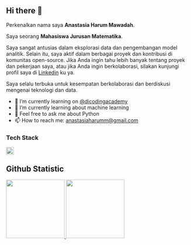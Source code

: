## Hi there 👋


Perkenalkan nama saya **Anastasia Harum Mawadah**.<br>

Saya seorang **Mahasiswa Jurusan Matematika**.<br>

Saya sangat antusias dalam eksplorasi data dan pengembangan model analitik. Selain itu, saya aktif dalam berbagai proyek dan kontribusi di komunitas open-source.
Jika Anda ingin tahu lebih banyak tentang proyek dan pekerjaan saya, atau jika Anda ingin berkolaborasi, silakan kunjungi profil saya di [Linkedin](https://www.linkedin.com/in/anastasiahm/) ku ya.

Saya selalu terbuka untuk kesempatan berkolaborasi dan berdiskusi mengenai teknologi dan data.

- 🔭 I’m currently learning on <a href="https://github.com/dicodingacademy">@dicodingacademy</a>
- 🌱 I’m currently learning about machine learning 
- 💬 Feel free to ask me about Python
- 📫 How to reach me: anastasiaharumm@gmail.com

  
### Tech Stack
<a href="https://www.python.org/"><img align="left" alt="Python" title="Python" width="21px" src="https://upload.wikimedia.org/wikipedia/commons/c/c3/Python-logo-notext.svg" /></a>
<br>

## Github Statistic
<p align="left">
<a href="https://github.com/AnastasiaHarum">
  <img height="160em" src="https://github-readme-stats-eight-theta.vercel.app/api?username=penuliscode&show_icons=true&theme=algolia&include_all_commits=true&count_private=true"/>
  <img height="160em" src="https://github-readme-stats-eight-theta.vercel.app/api/top-langs/?username=penuliscode&layout=compact&theme=algolia"/>
</a>
</p>
